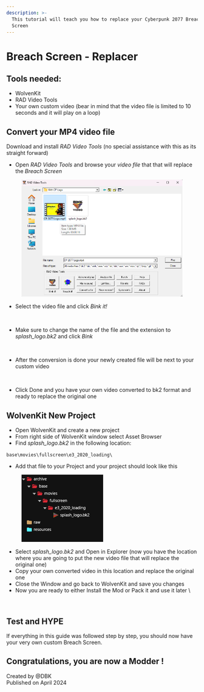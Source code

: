 ```yaml
---
description: >-
  This tutorial will teach you how to replace your Cyberpunk 2077 Breaching
  Screen
---
```


# Breach Screen - Replacer

## Tools needed:

* WolvenKit
* RAD Video Tools
* Your own custom video (bear in  mind that the video file is limited to 10 seconds and it will play on a loop)

## Convert your MP4 video file

Download and install _RAD Video Tools_ (no special assistance with this as its straight forward)

* Open _RAD Video Tools_ and browse your _video file_ that that will replace the _Breach Screen_

<figure><img src="../../../.gitbook/assets/image (154).png" alt=""><figcaption></figcaption></figure>

* Select the video file and click _Bink it!_

<figure><img src="../../../.gitbook/assets/Screenshot 2024-04-02 190658.png" alt=""><figcaption></figcaption></figure>

* Make sure to change the name of the file and the extension to _splash\_logo.bk2_ and click _Bink_

<figure><img src="../../../.gitbook/assets/Screenshot 2024-04-02 190955.png" alt=""><figcaption></figcaption></figure>

* After the conversion is done your newly created file will be next to your custom video

<figure><img src="../../../.gitbook/assets/Screenshot 2024-04-02 191443.png" alt=""><figcaption></figcaption></figure>

* Click Done and you have your own video converted to bk2 format and ready to replace the original one

## WolvenKit New Project

* &#x20;Open WolvenKit and create a new project
* From right side of WolvenKit window select Asset Browser
* Find _splash\_logo.bk2_ in the following location:

```
base\movies\fullscreen\e3_2020_loading\
```

* Add that file to your Project and your project should look like this

<figure><img src="../../../.gitbook/assets/image (152).png" alt=""><figcaption></figcaption></figure>

* Select _splash\_logo.bk2_ and Open in Explorer (now you have the location where you are going to put the new video file that will replace the original one)
* Copy your own converted video in this location and replace the original one
* Close the Window and go back to WolvenKit and save you changes
* Now you are ready to either Install the Mod or Pack it and use it later \


<figure><img src="../../../.gitbook/assets/Screenshot 2024-04-02 192526 (1).png" alt=""><figcaption></figcaption></figure>

## Test and HYPE

If everything in this guide was followed step by step, you should now have your very own custom Breach Screen.



## Congratulations, you are now a Modder !



Created by @DBK\
Published on April 2024
